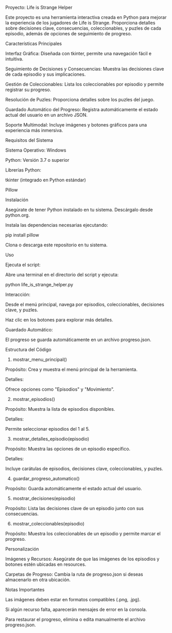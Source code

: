 Proyecto: Life is Strange Helper

Este proyecto es una herramienta interactiva creada en Python para mejorar la experiencia de los jugadores de Life is Strange. Proporciona detalles sobre decisiones clave, consecuencias, coleccionables, y puzles de cada episodio, además de opciones de seguimiento de progreso.

Características Principales

Interfaz Gráfica: Diseñada con tkinter, permite una navegación fácil e intuitiva.

Seguimiento de Decisiones y Consecuencias: Muestra las decisiones clave de cada episodio y sus implicaciones.

Gestión de Coleccionables: Lista los coleccionables por episodio y permite registrar su progreso.

Resolución de Puzles: Proporciona detalles sobre los puzles del juego.

Guardado Automático del Progreso: Registra automáticamente el estado actual del usuario en un archivo JSON.

Soporte Multimodal: Incluye imágenes y botones gráficos para una experiencia más inmersiva.

Requisitos del Sistema

Sistema Operativo: Windows

Python: Versión 3.7 o superior

Librerías Python:

tkinter (integrado en Python estándar)

Pillow

Instalación

Asegúrate de tener Python instalado en tu sistema. Descárgalo desde python.org.

Instala las dependencias necesarias ejecutando:

pip install pillow

Clona o descarga este repositorio en tu sistema.

Uso

Ejecuta el script:

Abre una terminal en el directorio del script y ejecuta:

python life_is_strange_helper.py

Interacción:

Desde el menú principal, navega por episodios, coleccionables, decisiones clave, y puzles.

Haz clic en los botones para explorar más detalles.

Guardado Automático:

El progreso se guarda automáticamente en un archivo progreso.json.

Estructura del Código

1. mostrar_menu_principal()

Propósito: Crea y muestra el menú principal de la herramienta.

Detalles:

Ofrece opciones como "Episodios" y "Movimiento".

2. mostrar_episodios()

Propósito: Muestra la lista de episodios disponibles.

Detalles:

Permite seleccionar episodios del 1 al 5.

3. mostrar_detalles_episodio(episodio)

Propósito: Muestra las opciones de un episodio específico.

Detalles:

Incluye carátulas de episodios, decisiones clave, coleccionables, y puzles.

4. guardar_progreso_automatico()

Propósito: Guarda automáticamente el estado actual del usuario.

5. mostrar_decisiones(episodio)

Propósito: Lista las decisiones clave de un episodio junto con sus consecuencias.

6. mostrar_coleccionables(episodio)

Propósito: Muestra los coleccionables de un episodio y permite marcar el progreso.

Personalización

Imágenes y Recursos: Asegúrate de que las imágenes de los episodios y botones estén ubicadas en resources.

Carpetas de Progreso: Cambia la ruta de progreso.json si deseas almacenarlo en otra ubicación.

Notas Importantes

Las imágenes deben estar en formatos compatibles (.png, .jpg).

Si algún recurso falta, aparecerán mensajes de error en la consola.

Para restaurar el progreso, elimina o edita manualmente el archivo progreso.json.

